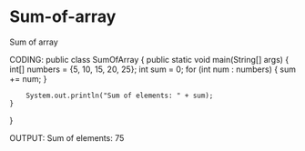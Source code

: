 # Sum-of-array
Sum of array


CODING:
public class SumOfArray {
    public static void main(String[] args) {
        int[] numbers = {5, 10, 15, 20, 25};
        int sum = 0;
        for (int num : numbers) {
            sum += num;
        }


        System.out.println("Sum of elements: " + sum);
    }
}


OUTPUT:
Sum of elements: 75

